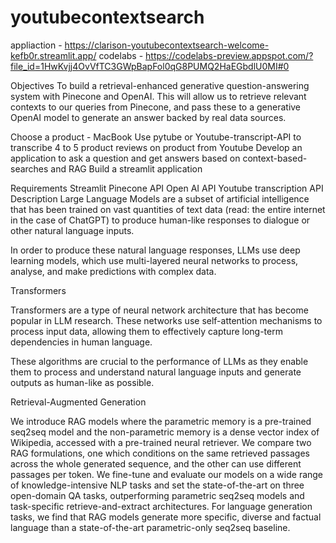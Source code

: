 # youtubecontextsearch

appliaction - https://clarison-youtubecontextsearch-welcome-kefb0r.streamlit.app/
codelabs - https://codelabs-preview.appspot.com/?file_id=1HwKvjj4OvVfTC3GWpBapFol0qG8PUMQ2HaEGbdlU0MI#0

Objectives
To build a retrieval-enhanced generative question-answering system with Pinecone and OpenAI. This will allow us to retrieve relevant contexts to our queries from Pinecone, and pass these to a generative OpenAI model to generate an answer backed by real data sources.

Choose a product - MacBook
Use pytube or Youtube-transcript-API to transcribe 4 to 5 product reviews on product from Youtube
Develop an application to ask a question and get answers based on context-based-searches and RAG
Build a streamlit application

Requirements
Streamlit
Pinecone API
Open AI API
Youtube transcription API
Description
Large Language Models are a subset of artificial intelligence that has been trained on vast quantities of text data (read: the entire internet in the case of ChatGPT) to produce human-like responses to dialogue or other natural language inputs.

In order to produce these natural language responses, LLMs use deep learning models, which use multi-layered neural networks to process, analyse, and make predictions with complex data.

Transformers

Transformers are a type of neural network architecture that has become popular in LLM research. These networks use self-attention mechanisms to process input data, allowing them to effectively capture long-term dependencies in human language.

These algorithms are crucial to the performance of LLMs as they enable them to process and understand natural language inputs and generate outputs as human-like as possible.

Retrieval-Augmented Generation

We introduce RAG models where the parametric memory is a pre-trained seq2seq model and the non-parametric memory is a dense vector index of Wikipedia, accessed with a pre-trained neural retriever. We compare two RAG formulations, one which conditions on the same retrieved passages across the whole generated sequence, and the other can use different passages per token. We fine-tune and evaluate our models on a wide range of knowledge-intensive NLP tasks and set the state-of-the-art on three open-domain QA tasks, outperforming parametric seq2seq models and task-specific retrieve-and-extract architectures. For language generation tasks, we find that RAG models generate more specific, diverse and factual language than a state-of-the-art parametric-only seq2seq baseline.
